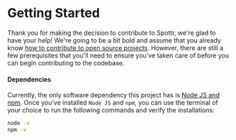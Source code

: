 # Getting Started
Thank you for making the decision to contribute to Spottr, we're glad to have your help! We're going to be a bit bold and assume that you already know [how to contribute to open source projects][url-howtoopensource]. However, there are still a few prerequisites that you'll need to ensure you've taken care of before you can begin contributing to the codebase.

#### Dependencies
Currently, the only software dependency this project has is [Node JS and npm][url-nodejs]. Once you've installed `Node JS` and `npm`, you can use the terminal of your choice to run the following commands and verify the installations:

```bash
node -v
npm -v
```

<!-- Links -->
[url-howtoopensource]: https://opensource.guide/how-to-contribute/
[url-nodejs]: https://nodejs.org/en/download/